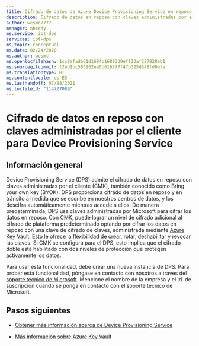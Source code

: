 ```yaml
---
title: Cifrado de datos de Azure Device Provisioning Service en reposo mediante claves administradas por el cliente | Microsoft Docs
description: Cifrado de datos en reposo con claves administradas por el cliente para Device Provisioning Service
author: wesmc7777
manager: nberdy
ms.service: iot-dps
services: iot-dps
ms.topic: conceptual
ms.date: 02/24/2020
ms.author: wesmc
ms.openlocfilehash: 1cc8afadb61d1684b16893d0eff23af227828eb1
ms.sourcegitcommit: f2eb1bc583962ea0b616577f47b325d548fd0efa
ms.translationtype: HT
ms.contentlocale: es-ES
ms.lasthandoff: 07/28/2021
ms.locfileid: "114727089"
---
```

# <a name="encryption-of-data-at-rest-with-customer-managed-keys-for-device-provisioning-service"></a>Cifrado de datos en reposo con claves administradas por el cliente para Device Provisioning Service

## <a name="overview"></a>Información general

Device Provisioning Service (DPS) admite el cifrado de datos en reposo con claves administradas por el cliente (CMK), también conocido como Bring your own key (BYOK). DPS proporciona cifrado de datos en reposo y en tránsito a medida que se escribe en nuestros centros de datos, y los descifra automáticamente mientras accede a ellos. De manera predeterminada, DPS usa claves administradas por Microsoft para cifrar los datos en reposo. Con CMK, puede lograr un nivel de cifrado adicional al cifrado de plataforma predeterminado optando por cifrar los datos en reposo con una clave de cifrado de claves, administrada mediante [Azure Key Vault](https://azure.microsoft.com/services/key-vault/). Esto le ofrece la flexibilidad de crear, rotar, deshabilitar y revocar las claves. Si CMK se configura para el DPS, esto implica que el cifrado doble está habilitado con dos niveles de protección que protegen activamente los datos. 

Para usar esta funcionalidad, debe crear una nueva instancia de DPS. Para probar esta funcionalidad, póngase en contacto con nosotros a través del [soporte técnico de Microsoft](https://azure.microsoft.com/support/create-ticket/). Mencione el nombre de la empresa y el Id. de suscripción cuando se ponga en contacto con el soporte técnico de Microsoft.


## <a name="next-steps"></a>Pasos siguientes

* [Obtener más información acerca de Device Provisioning Service](./index.yml)

* [Más información sobre Azure Key Vault](../key-vault/general/overview.md)